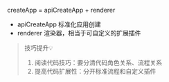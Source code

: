 createApp = apiCreateApp + renderer

- apiCreateApp 标准化应用创建
- renderer 渲染器，相当于可自定义的扩展插件

> 技巧提升:bulb: 
> 1. 阅读代码技巧：要分清代码角色关系、流程关系
> 2. 提高代码扩展性：分开标准流程和自定义插件